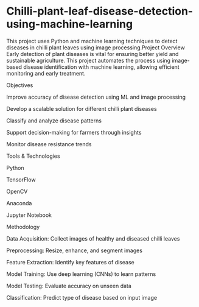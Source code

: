 # Chilli-plant-leaf-disease-detection-using-machine-learning
This project uses Python and machine learning techniques to detect diseases in chilli plant leaves using image processing.Project Overview
Early detection of plant diseases is vital for ensuring better yield and sustainable agriculture. This project automates the process using image-based disease identification with machine learning, allowing efficient monitoring and early treatment.

Objectives

Improve accuracy of disease detection using ML and image processing

Develop a scalable solution for different chilli plant diseases

Classify and analyze disease patterns

Support decision-making for farmers through insights

Monitor disease resistance trends


Tools & Technologies

Python

TensorFlow

OpenCV

Anaconda

Jupyter Notebook

Methodology

Data Acquisition: Collect images of healthy and diseased chilli leaves

Preprocessing: Resize, enhance, and segment images

Feature Extraction: Identify key features of disease

Model Training: Use deep learning (CNNs) to learn patterns

Model Testing: Evaluate accuracy on unseen data

Classification: Predict type of disease based on input image
